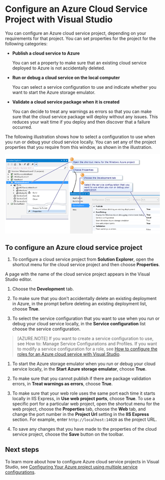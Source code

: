 <properties
   pageTitle="Configure an Azure Cloud Service Project with Visual Studio | Microsoft Azure"
   description="Learn how to configure an Azure cloud service project in Visual Studio, depending on your requirements for that project."
   services="visual-studio-online"
   documentationCenter="na"
   authors="TomArcher"
   manager="douge"
   editor="" />
<tags
   ms.service="multiple"
   ms.devlang="dotnet"
   ms.topic="article"
   ms.tgt_pltfrm="na"
   ms.workload="multiple"
   ms.date="01/05/2016"
   ms.author="tarcher" />

# Configure an Azure Cloud Service Project with Visual Studio

You can configure an Azure cloud service project, depending on your requirements for that project. You can set properties for the project for the following categories:

- **Publish a cloud service to Azure**

  You can set a property to make sure that an existing cloud service deployed to Azure is not accidentally deleted.

- **Run or debug a cloud service on the local computer**

  You can select a service configuration to use and indicate whether you want to start the Azure storage emulator.

- **Validate a cloud service package when it is created**

  You can decide to treat any warnings as errors so that you can make sure that the cloud service package will deploy without any issues. This reduces your wait time if you deploy and then discover that a failure occurred.

The following illustration shows how to select a configuration to use when you run or debug your cloud service locally. You can set any of the project properties that you require from this window, as shown in the illustration.

![Configure a Microsoft Azure Project](./media/vs-azure-tools-configuring-an-azure-project/IC713462.png)

## To configure an Azure cloud service project

1. To configure a cloud service project from **Solution Explorer**, open the shortcut menu for the cloud service project and then choose **Properties**.

  A page with the name of the cloud service project appears in the Visual Studio editor.

1. Choose the **Development** tab.

1. To make sure that you don't accidentally delete an existing deployment in Azure, in the prompt before deleting an existing deployment list, choose **True**.

1. To select the service configuration that you want to use when you run or debug your cloud service locally, in the **Service configuration** list choose the service configuration.

  >[AZURE.NOTE] If you want to create a service configuration to use, see How to: Manage Service Configurations and Profiles. If you want to modify a service configuration for a role, see [How to configure the roles for an Azure cloud service with Visual Studio](vs-azure-tools-configure-roles-for-cloud-service.md).

1. To start the Azure storage emulator when you run or debug your cloud service locally, in the **Start Azure storage emulator**, choose **True**.

1. To make sure that you cannot publish if there are package validation errors, in **Treat warnings as errors**, choose **True**.

1. To make sure that your web role uses the same port each time it starts locally in IIS Express, in **Use web project ports**, choose **True**. To use a specific port for a particular web project, open the shortcut menu for the web project, choose the **Properties** tab, choose the **Web** tab, and change the port number in the **Project Url** setting in the **IIS Express** section. For example, enter `http://localhost:14020` as the project URL.

1. To save any changes that you have made to the properties of the cloud service project, choose the **Save** button on the toolbar.

## Next steps

To learn more about how to configure Azure cloud service projects in Visual Studio, see [Configuring Your Azure project using multiple service configurations](vs-azure-tools-multiple-services-project-configurations.md).
